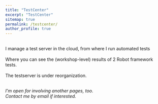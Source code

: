 ```yaml
---
title: "TestCenter"
excerpt: "TestCenter"
sitemap: true
permalink: /testcenter/
author_profile: true
---
```

<br>
I manage a test server in the cloud, from where I run automated tests<br><br>
Where you can see the (workshop-level) results of 2 Robot framework tests.<br><br>
The testserver is under reorganization.<br><br>



*I'm open for involving another pages, too.<br> Contact me by email if interested.*
